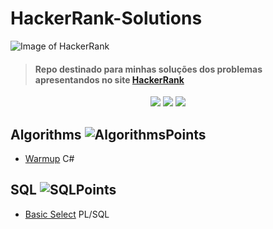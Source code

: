 # HackerRank-Solutions

![Image of HackerRank](https://blog.hackerrank.com/wp-content/uploads/2017/04/logo_HRwordmark2700x670_2-1.png)

> #### Repo destinado para minhas soluções dos problemas apresentandos no site [HackerRank](https://www.hackerrank.com)  

<p align="center">
	<img src="https://img.shields.io/badge/Problems%20Solved-17-brightgreen.svg">
	<img src="https://img.shields.io/badge/Language-CSharp/PHP/SQL-orange.svg">
	<img src="https://img.shields.io/badge/Latest%20Update-22/02/2018-blue.svg">
</p>

## Algorithms ![AlgorithmsPoints]
- [Warmup](Algorithms/Warmup/) C#

## SQL ![SQLPoints]
- [Basic Select](SQL/Basic-Select/) PL/SQL

[AlgorithmsPoints]:https://img.shields.io/badge/Points-61-brightgreen.svg
[SQLPoints]:https://img.shields.io/badge/Points-125-yellow.svg